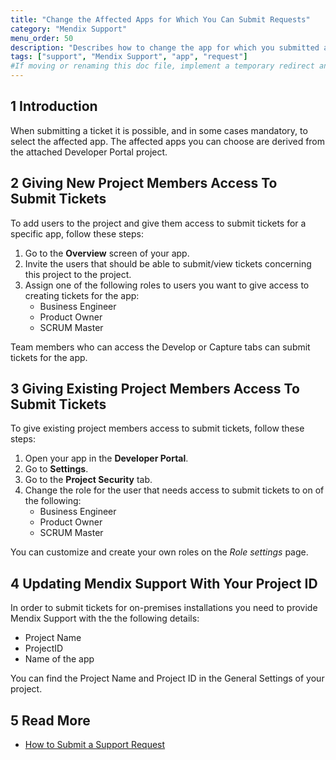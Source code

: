 ```yaml
---
title: "Change the Affected Apps for Which You Can Submit Requests"
category: "Mendix Support"
menu_order: 50
description: "Describes how to change the app for which you submitted a Mendix Support request."
tags: ["support", "Mendix Support", "app", "request"]
#If moving or renaming this doc file, implement a temporary redirect and let the respective team know they should update the URL in the product. See Mapping to Products for more details.
---
```


## 1 Introduction

When submitting a ticket it is possible, and in some cases mandatory, to select the affected app. The affected apps you can choose are derived from the attached Developer Portal project. 

## 2 Giving New Project Members Access To Submit Tickets

To add users to the project and give them access to submit tickets for a specific app, follow these steps:

1.  Go to the **Overview** screen of your app.
2.  Invite the users that should be able to submit/view tickets concerning this project to the project.
3.  Assign one of the following roles to users you want to give access to creating tickets for the app:
    * Business Engineer
    * Product Owner
    * SCRUM Master

Team members who can access the Develop or Capture tabs can submit tickets for the app.

## 3 Giving Existing Project Members Access To Submit Tickets

To give existing project members access to submit tickets, follow these steps:

1.  Open your app in the **Developer Portal**.
2.  Go to **Settings**.
3.  Go to the **Project Security** tab.
4.  Change the role for the user that needs access to submit tickets to on of the following:
    * Business Engineer
    * Product Owner
    * SCRUM Master

You can customize and create your own roles on the *Role settings* page.

## 4 Updating Mendix Support With Your Project ID

In order to submit tickets for on-premises installations you need to provide Mendix Support with the the following details:

*   Project Name
*   ProjectID
*   Name of the app

You can find the Project Name and Project ID in the General Settings of your project.

## 5 Read More

* [How to Submit a Support Request](submit-support-request)


